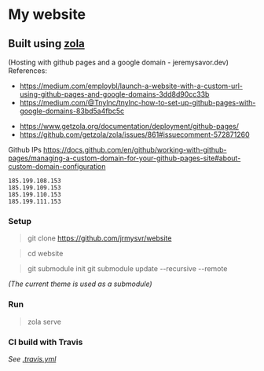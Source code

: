 # My website

## Built using [zola](https://www.getzola.org/)
(Hosting with github pages and a google domain - jeremysavor.dev)
References:
* https://medium.com/employbl/launch-a-website-with-a-custom-url-using-github-pages-and-google-domains-3dd8d90cc33b
* https://medium.com/@Tnylnc/tnylnc-how-to-set-up-github-pages-with-google-domains-83bd5a4fbc5c
- https://www.getzola.org/documentation/deployment/github-pages/
- https://github.com/getzola/zola/issues/861#issuecomment-572871260

Github IPs
https://docs.github.com/en/github/working-with-github-pages/managing-a-custom-domain-for-your-github-pages-site#about-custom-domain-configuration

    185.199.108.153
    185.199.109.153
    185.199.110.153
    185.199.111.153

### Setup

> git clone https://github.com/jrmysvr/website

> cd website

> git submodule init
> git submodule update --recursive --remote

_(The current theme is used as a submodule)_

### Run
> zola serve

### CI build with Travis
_See [.travis.yml](.travis.yml)_

